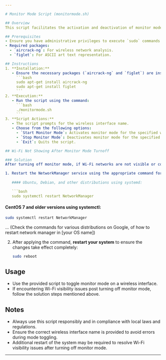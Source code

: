 ```yaml
---

# Monitor Mode Script (monitormode.sh)

## Overview
This script facilitates the activation and deactivation of monitor mode for a wireless interface card on Linux systems. It uses `aircrack-ng` and `figlet` packages to enable monitor mode for network analysis, troubleshooting, and security monitoring.

## Prerequisites
- Ensure you have administrative privileges to execute `sudo` commands.
- Required packages:
  - `aircrack-ng`: For wireless network analysis.
  - `figlet`: For ASCII art text representation.

## Instructions
1. **Installation:**
   - Ensure the necessary packages (`aircrack-ng` and `figlet`) are installed by running:
     ```bash
     sudo apt-get install aircrack-ng
     sudo apt-get install figlet
     ```
2. **Execution:**
   - Run the script using the command:
     ```bash
     ./monitormode.sh
     ```
3. **Script Actions:**
   - The script prompts for the wireless interface name.
   - Choose from the following options:
     - `Start Monitor Mode`: Activates monitor mode for the specified wireless interface.
     - `Stop Monitor Mode`: Deactivates monitor mode for the specified wireless interface.
     - `Exit`: Quits the script.

## Wi-Fi Not Showing After Monitor Mode Turnoff

### Solution
After turning off monitor mode, if Wi-Fi networks are not visible or connectable, follow these steps:

1. Restart the NetworkManager service using the appropriate command for your Linux distribution:
   
   #### Ubuntu, Debian, and other distributions using systemd:

   ```bash
   sudo systemctl restart NetworkManager
   ```
   
   #### CentOS 7 and older versions using systemctl:

   ```bash
   sudo systemctl restart NetworkManager
   ```

   ... (Check the commands for various distributions on Google, of how to restart network manager in [your OS name])

2. After applying the command, **restart your system** to ensure the changes take effect completely:

   ```bash
   sudo reboot
   ```

## Usage
- Use the provided script to toggle monitor mode on a wireless interface.
- If encountering Wi-Fi visibility issues post turning off monitor mode, follow the solution steps mentioned above.

## Notes
- Always use this script responsibly and in compliance with local laws and regulations.
- Ensure the correct wireless interface name is provided to avoid errors during mode toggling.
- Additional restart of the system may be required to resolve Wi-Fi visibility issues after turning off monitor mode.

---
```

